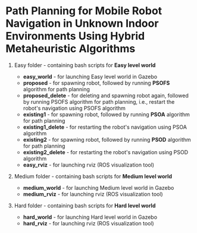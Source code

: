 # Path Planning for Mobile Robot Navigation in Unknown Indoor Environments Using Hybrid Metaheuristic Algorithms
1. Easy folder - containing bash scripts for **Easy level world**
   - **easy_world** - for launching Easy level world in Gazebo
   - **proposed** - for spawning robot, followed by running **PSOFS** algorithm for path planning
   - **proposed_delete** - for deleting and spawning robot again, followed by running PSOFS algorithm for path planning, i.e., restart the robot's navigation using PSOFS algorithm
   - **existing1** - for spawning robot, followed by running **PSOA** algorithm for path planning
   - **existing1_delete** - for restarting the robot's navigation using PSOA algorithm
   - **existing2** - for spawning robot, followed by running **PSOD** algorithm for path planning
   - **existing2_delete** - for restarting the robot's navigation using PSOD algorithm
   - **easy_rviz** - for launching rviz (ROS visualization tool)

2. Medium folder - containing bash scripts for **Medium level world**
   - **medium_world** - for launching Medium level world in Gazebo
   - **medium_rviz** - for launching rviz (ROS visualization tool)

3. Hard folder - containing bash scripts for **Hard level world**
   - **hard_world** - for launching Hard level world in Gazebo
   - **hard_rviz** - for launching rviz (ROS visualization tool)
